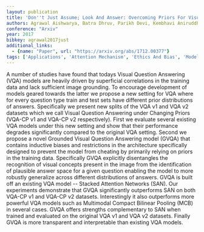 ```yaml
---
layout: publication
title: 'Don''t Just Assume; Look And Answer: Overcoming Priors For Visual Question Answering'
authors: Agrawal Aishwarya, Batra Dhruv, Parikh Devi, Kembhavi Aniruddha
conference: "Arxiv"
year: 2017
bibkey: agrawal2017just
additional_links:
  - {name: "Paper", url: "https://arxiv.org/abs/1712.00377"}
tags: ['Applications', 'Attention Mechanism', 'Ethics And Bias', 'Model Architecture', 'Multimodal Models', 'RAG', 'Training Techniques']
---
```

A number of studies have found that todays Visual Question Answering (VQA) models are heavily driven by superficial correlations in the training data and lack sufficient image grounding. To encourage development of models geared towards the latter we propose a new setting for VQA where for every question type train and test sets have different prior distributions of answers. Specifically we present new splits of the VQA v1 and VQA v2 datasets which we call Visual Question Answering under Changing Priors (VQA-CP v1 and VQA-CP v2 respectively). First we evaluate several existing VQA models under this new setting and show that their performance degrades significantly compared to the original VQA setting. Second we propose a novel Grounded Visual Question Answering model (GVQA) that contains inductive biases and restrictions in the architecture specifically designed to prevent the model from cheating by primarily relying on priors in the training data. Specifically GVQA explicitly disentangles the recognition of visual concepts present in the image from the identification of plausible answer space for a given question enabling the model to more robustly generalize across different distributions of answers. GVQA is built off an existing VQA model -- Stacked Attention Networks (SAN). Our experiments demonstrate that GVQA significantly outperforms SAN on both VQA-CP v1 and VQA-CP v2 datasets. Interestingly it also outperforms more powerful VQA models such as Multimodal Compact Bilinear Pooling (MCB) in several cases. GVQA offers strengths complementary to SAN when trained and evaluated on the original VQA v1 and VQA v2 datasets. Finally GVQA is more transparent and interpretable than existing VQA models.
